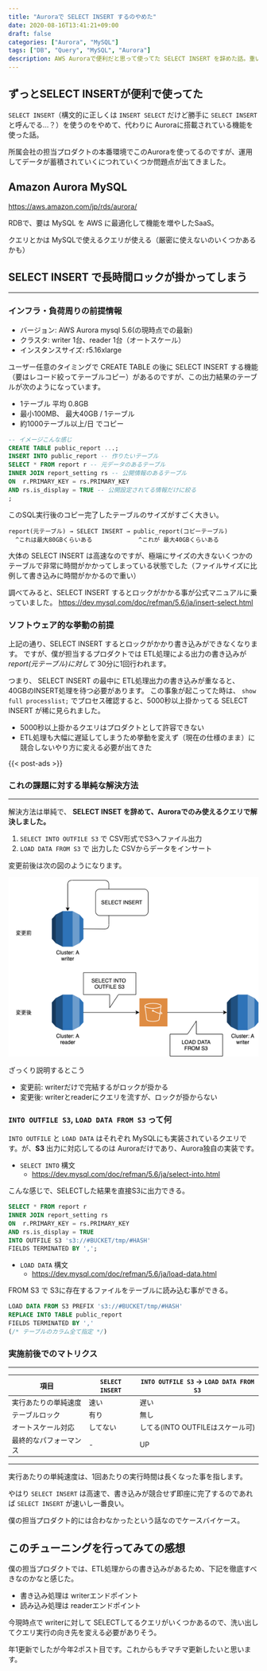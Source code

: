 ```yaml
---
title: "Auroraで SELECT INSERT するのやめた"
date: 2020-08-16T13:41:21+09:00
draft: false
categories: ["Aurora", "MySQL"]
tags: ["DB", "Query", "MySQL", "Aurora"]
description: AWS Auroraで便利だと思って使ってた SELECT INSERT を辞めた話。重いクエリでSELECT INSERTを使い長時間ロックが掛かってしまい結果数千秒のクエリが頻発していた。けど、割と単純な方法で解決した話。
---
```


## ずっとSELECT INSERTが便利で使ってた

`SELECT INSERT`（構文的に正しくは `INSERT SELECT` だけど勝手に `SELECT INSERT`と呼んでる…？）を使うのをやめて、代わりに Auroraに搭載されている機能を使った話。

所属会社の担当プロダクトの本番環境でこのAuroraを使ってるのですが、運用してデータが蓄積されていくにつれていくつか問題点が出てきました。

## Amazon Aurora MySQL

https://aws.amazon.com/jp/rds/aurora/

RDBで、要は MySQL を AWS に最適化して機能を増やしたSaaS。

クエリとかは MySQLで使えるクエリが使える（厳密に使えないのいくつかあるかも）

## SELECT INSERT で長時間ロックが掛かってしまう

---

### インフラ・負荷周りの前提情報

- バージョン: AWS Aurora mysql 5.6(の現時点での最新)
- クラスタ: writer 1台、reader 1台（オートスケール）
- インスタンスサイズ: r5.16xlarge

ユーザー任意のタイミングで CREATE TABLE の後に SELECT INSERT する機能（要はレコード絞ってテーブルコピー）があるのですが、この出力結果のテーブルが次のようになっています。

- 1テーブル 平均 0.8GB
- 最小100MB、 最大40GB / 1テーブル
- 約1000テーブル以上/日 でコピー

```example.sql
-- イメージこんな感じ
CREATE TABLE public_report ...;
INSERT INTO public_report -- 作りたいテーブル
SELECT * FROM report r -- 元データのあるテーブル
INNER JOIN report_setting rs -- 公開情報のあるテーブル
ON  r.PRIMARY_KEY = rs.PRIMARY_KEY
AND rs.is_display = TRUE -- 公開設定されてる情報だけに絞る
;
```

このSQL実行後のコピー完了したテーブルのサイズがすごく大きい。

```
report(元テーブル) → SELECT INSERT → public_report(コピーテーブル)
  ^これは最大80GBくらいある             ^これが 最大40GBくらいある
```

大体の SELECT INSERT は高速なのですが、極端にサイズの大きないくつかのテーブルで非常に時間がかかってしまっている状態でした（ファイルサイズに比例して書き込みに時間がかかるので重い）

調べてみると、SELECT INSERT するとロックがかかる事が公式マニュアルに乗っていました。
https://dev.mysql.com/doc/refman/5.6/ja/insert-select.html

### ソフトウェア的な挙動の前提

上記の通り、SELECT INSERT するとロックがかかり書き込みができなくなります。
ですが、僕が担当するプロダクトでは ETL処理による出力の書き込みが *report(元テーブル)に対して* 30分に1回行われます。

つまり、 SELECT INSERT の最中に ETL処理出力の書き込みが重なると、 40GBのINSERT処理を待つ必要があります。
この事象が起こってた時は、 `show full processlist;` でプロセス確認すると、5000秒以上掛かってる SELECT INSERT が稀に見られました。

- 5000秒以上掛かるクエリはプロダクトとして許容できない
- ETL処理も大幅に遅延してしまうため挙動を変えず（現在の仕様のまま）に競合しないやり方に変える必要が出てきた

{{< post-ads >}}

### これの課題に対する単純な解決方法

---

解決方法は単純で、 **SELECT INSET を辞めて、Auroraでのみ使えるクエリで解決しました。**

1. `SELECT INTO OUTFILE S3` で CSV形式でS3へファイル出力
2. `LOAD DATA FROM S3` で 出力した CSVからデータをインサート

変更前後は次の図のようになります。

![digdagのWebUI](/images/aurora-image-01.png)

ざっくり説明するとこう
- 変更前: writerだけで完結するがロックが掛かる
- 変更後: writerとreaderにクエリを流すが、ロックが掛からない

### `INTO OUTFILE S3`, `LOAD DATA FROM S3` って何

`INTO OUTFILE` と `LOAD DATA` はそれぞれ MySQLにも実装されているクエリです。が、**S3** 出力に対応してるのは Auroraだけであり、Aurora独自の実装です。

- `SELECT INTO` 構文
  - https://dev.mysql.com/doc/refman/5.6/ja/select-into.html

こんな感じで、SELECTした結果を直接S3に出力できる。

```example.sql
SELECT * FROM report r
INNER JOIN report_setting rs
ON  r.PRIMARY_KEY = rs.PRIMARY_KEY
AND rs.is_display = TRUE
INTO OUTFILE S3 's3://#BUCKET/tmp/#HASH'
FIELDS TERMINATED BY ',';
```

- `LOAD DATA` 構文
  - https://dev.mysql.com/doc/refman/5.6/ja/load-data.html

FROM S3 で S3に存在するファイルをテーブルに読み込む事ができる。

```example.sql
LOAD DATA FROM S3 PREFIX 's3://#BUCKET/tmp/#HASH'
REPLACE INTO TABLE public_report
FIELDS TERMINATED BY ','
(/* テーブルのカラム全て指定 */)
```

### 実施前後でのマトリクス

---

| 項目 | `SELECT INSERT` | `INTO OUTFILE S3` → `LOAD DATA FROM S3` |
|---|---|---|
| 実行あたりの単純速度 | 速い | 遅い |
| テーブルロック | 有り | 無し |
| オートスケール対応 | してない | してる(INTO OUTFILEはスケール可) |
| 最終的なパフォーマンス | - | UP |

---

実行あたりの単純速度は、1回あたりの実行時間は長くなった事を指します。

やはり `SELECT INSERT` は高速で、書き込みが競合せず即座に完了するのであれば `SELECT INSERT` が速いし一番良い。

僕の担当プロダクト的には合わなかったという話なのでケースバイケース。

## このチューニングを行ってみての感想

僕の担当プロダクトでは、ETL処理からの書き込みがあるため、下記を徹底すべきなのかなと感じた。
- 書き込み処理は writerエンドポイント
- 読み込み処理は readerエンドポイント

今現時点で writerに対して SELECTしてるクエリがいくつかあるので、洗い出してクエリ実行の向き先を変える必要がありそう。

年1更新でしたが今年2ポスト目です。これからもチマチマ更新したいと思います。
